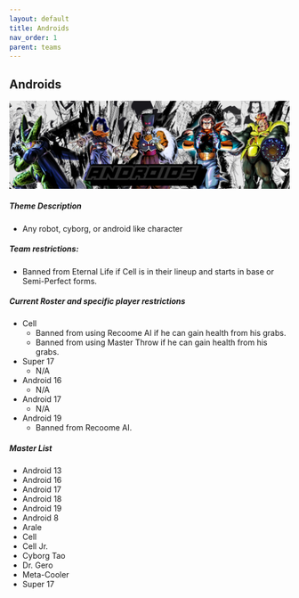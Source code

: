 ```yaml
---
layout: default
title: Androids
nav_order: 1
parent: teams
---
```

## Androids 

![](../images/androids.jpg)

##### Theme Description
- Any robot, cyborg, or android like character

##### Team restrictions:
  -  Banned from Eternal Life if Cell is in their lineup and starts in base or Semi-Perfect forms.

##### Current Roster and specific player restrictions

- Cell
  -  Banned from using Recoome AI if he can gain health from his grabs.
  -  Banned from using Master Throw if he can gain health from his grabs.
- Super 17
  - N/A
- Android 16
  - N/A
- Android 17
  - N/A
- Android 19
  - Banned from Recoome AI.
  
##### Master List
  - Android 13
  - Android 16
  - Android 17
  - Android 18
  - Android 19
  - Android 8
  - Arale
  - Cell
  - Cell Jr.
  - Cyborg Tao
  - Dr. Gero
  - Meta-Cooler
  - Super 17